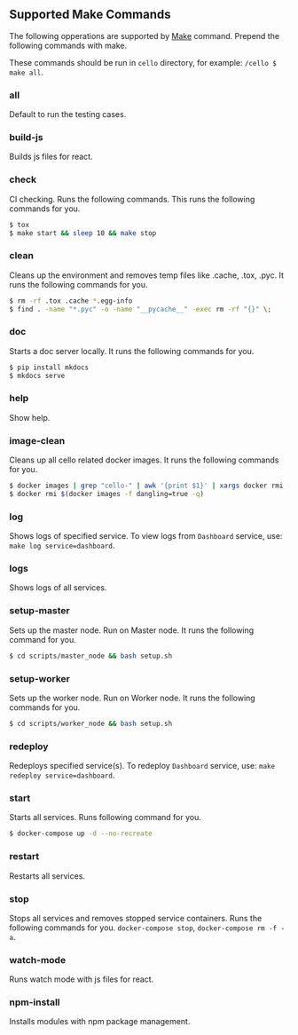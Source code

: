 ## Supported Make Commands

The following opperations are supported by [Make](https://en.wikipedia.org/wiki/Makefile) command. Prepend the following commands with make.

These commands should be run in `cello` directory, for example: `/cello $ make all`.

### all
Default to run the testing cases.

### build-js
Builds js files for react.

### check
CI checking. Runs the following commands. This runs the following commands for you.

```bash
$ tox
$ make start && sleep 10 && make stop
```

### clean
Cleans up the environment and removes temp files like .cache, .tox, .pyc.
It runs the following commands for you.

```bash
$ rm -rf .tox .cache *.egg-info
$ find . -name "*.pyc" -o -name "__pycache__" -exec rm -rf "{}" \;
```

### doc
Starts a doc server locally. It runs the following commands for you.

```bash
$ pip install mkdocs
$ mkdocs serve
```

### help
Show help.

### image-clean
Cleans up all cello related docker images. It runs the following commands for you.

```bash
$ docker images | grep "cello-" | awk '{print $1}' | xargs docker rmi -f
$ docker rmi $(docker images -f dangling=true -q)
```

### log
Shows logs of specified service. To view logs from `Dashboard` service, use: `make log service=dashboard`.

### logs
Shows logs of all services.

### setup-master
Sets up the master node. Run on Master node. It runs the following command for you.

```bash
$ cd scripts/master_node && bash setup.sh
```

### setup-worker
Sets up the worker node. Run on Worker node. It runs the following commands for you.

```bash
$ cd scripts/worker_node && bash setup.sh
```

### redeploy
Redeploys specified service(s). To redeploy `Dashboard` service, use: `make redeploy service=dashboard`.

### start
Starts all services. Runs following command for you.

```bash
$ docker-compose up -d --no-recreate
```

### restart
Restarts all services.

### stop
Stops all services and removes stopped service containers.
Runs the following commands for you.
`docker-compose stop`, `docker-compose rm -f -a`.

### watch-mode
Runs watch mode with js files for react.

### npm-install
Installs modules with npm package management.
